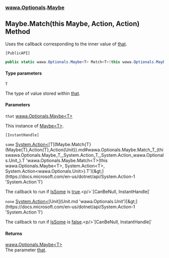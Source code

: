 ### [wawa.Optionals](wawa.Optionals.md 'wawa.Optionals').[Maybe](Maybe.md 'wawa.Optionals.Maybe')

## Maybe.Match<T>(this Maybe<T>, Action<T>, Action<Unit>) Method

Uses the callback corresponding to the inner value of [that](Maybe.Match{T}(Maybe{T},Action{T},Action{Unit}).md#wawa.Optionals.Maybe.Match_T_(thiswawa.Optionals.Maybe_T_,System.Action_T_,System.Action_wawa.Optionals.Unit_).that 'wawa.Optionals.Maybe.Match<T>(this wawa.Optionals.Maybe<T>, System.Action<T>, System.Action<wawa.Optionals.Unit>).that').<p/>`[PublicAPI]`

```csharp
public static wawa.Optionals.Maybe<T> Match<T>(this wawa.Optionals.Maybe<T> that, System.Action<T> some=null, System.Action<wawa.Optionals.Unit> none=null);
```
#### Type parameters

<a name='wawa.Optionals.Maybe.Match_T_(thiswawa.Optionals.Maybe_T_,System.Action_T_,System.Action_wawa.Optionals.Unit_).T'></a>

`T`

The type of value stored within [that](Maybe.Match{T}(Maybe{T},Action{T},Action{Unit}).md#wawa.Optionals.Maybe.Match_T_(thiswawa.Optionals.Maybe_T_,System.Action_T_,System.Action_wawa.Optionals.Unit_).that 'wawa.Optionals.Maybe.Match<T>(this wawa.Optionals.Maybe<T>, System.Action<T>, System.Action<wawa.Optionals.Unit>).that').
#### Parameters

<a name='wawa.Optionals.Maybe.Match_T_(thiswawa.Optionals.Maybe_T_,System.Action_T_,System.Action_wawa.Optionals.Unit_).that'></a>

`that` [wawa.Optionals.Maybe&lt;](Maybe{T}.md 'wawa.Optionals.Maybe<T>')[T](Maybe.Match{T}(Maybe{T},Action{T},Action{Unit}).md#wawa.Optionals.Maybe.Match_T_(thiswawa.Optionals.Maybe_T_,System.Action_T_,System.Action_wawa.Optionals.Unit_).T 'wawa.Optionals.Maybe.Match<T>(this wawa.Optionals.Maybe<T>, System.Action<T>, System.Action<wawa.Optionals.Unit>).T')[&gt;](Maybe{T}.md 'wawa.Optionals.Maybe<T>')

This instance of [Maybe&lt;T&gt;](Maybe{T}.md 'wawa.Optionals.Maybe<T>').<p/>`[InstantHandle]`

<a name='wawa.Optionals.Maybe.Match_T_(thiswawa.Optionals.Maybe_T_,System.Action_T_,System.Action_wawa.Optionals.Unit_).some'></a>

`some` [System.Action&lt;](https://docs.microsoft.com/en-us/dotnet/api/System.Action-1 'System.Action`1')[T](Maybe.Match{T}(Maybe{T},Action{T},Action{Unit}).md#wawa.Optionals.Maybe.Match_T_(thiswawa.Optionals.Maybe_T_,System.Action_T_,System.Action_wawa.Optionals.Unit_).T 'wawa.Optionals.Maybe.Match<T>(this wawa.Optionals.Maybe<T>, System.Action<T>, System.Action<wawa.Optionals.Unit>).T')[&gt;](https://docs.microsoft.com/en-us/dotnet/api/System.Action-1 'System.Action`1')

The callback to run if [IsSome](Maybe{T}.IsSome.md 'wawa.Optionals.Maybe<T>.IsSome') is [true](https://docs.microsoft.com/en-us/dotnet/csharp/language-reference/builtin-types/bool 'https://docs.microsoft.com/en-us/dotnet/csharp/language-reference/builtin-types/bool').<p/>`[CanBeNull, InstantHandle]`

<a name='wawa.Optionals.Maybe.Match_T_(thiswawa.Optionals.Maybe_T_,System.Action_T_,System.Action_wawa.Optionals.Unit_).none'></a>

`none` [System.Action&lt;](https://docs.microsoft.com/en-us/dotnet/api/System.Action-1 'System.Action`1')[Unit](Unit.md 'wawa.Optionals.Unit')[&gt;](https://docs.microsoft.com/en-us/dotnet/api/System.Action-1 'System.Action`1')

The callback to run if [IsSome](Maybe{T}.IsSome.md 'wawa.Optionals.Maybe<T>.IsSome') is [false](https://docs.microsoft.com/en-us/dotnet/csharp/language-reference/builtin-types/bool 'https://docs.microsoft.com/en-us/dotnet/csharp/language-reference/builtin-types/bool').<p/>`[CanBeNull, InstantHandle]`

#### Returns
[wawa.Optionals.Maybe&lt;](Maybe{T}.md 'wawa.Optionals.Maybe<T>')[T](Maybe.Match{T}(Maybe{T},Action{T},Action{Unit}).md#wawa.Optionals.Maybe.Match_T_(thiswawa.Optionals.Maybe_T_,System.Action_T_,System.Action_wawa.Optionals.Unit_).T 'wawa.Optionals.Maybe.Match<T>(this wawa.Optionals.Maybe<T>, System.Action<T>, System.Action<wawa.Optionals.Unit>).T')[&gt;](Maybe{T}.md 'wawa.Optionals.Maybe<T>')  
The parameter [that](Maybe.Match{T}(Maybe{T},Action{T},Action{Unit}).md#wawa.Optionals.Maybe.Match_T_(thiswawa.Optionals.Maybe_T_,System.Action_T_,System.Action_wawa.Optionals.Unit_).that 'wawa.Optionals.Maybe.Match<T>(this wawa.Optionals.Maybe<T>, System.Action<T>, System.Action<wawa.Optionals.Unit>).that').